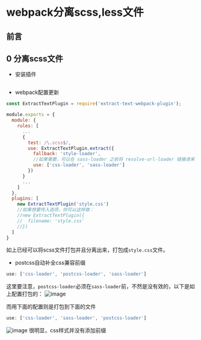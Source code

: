 # webpack分离scss,less文件

## 前言

## 0 分离scss文件
- 安装插件
```

```

- webpack配置更新
```javascript
const ExtractTextPlugin = require('extract-text-webpack-plugin');

module.exports = {
  module: {
    rules: [
      ...
      {
        test: /\.scss$/,
        use: ExtractTextPlugin.extract({
          fallback: 'style-loader',
          //如果需要，可以在 sass-loader 之前将 resolve-url-loader 链接进来
          use: ['css-loader', 'sass-loader']
        })
      }
      ...
    ]
  },
  plugins: [
    new ExtractTextPlugin('style.css')
    //如果想要传入选项，你可以这样做：
    //new ExtractTextPlugin({
    //  filename: 'style.css'
    //})
  ]
}
```
如上已经可以将scss文件打包并且分离出来，打包成`style.css`文件。

- postcss自动补全css兼容前缀
```javascript
use: ['css-loader', 'postcss-loader', 'sass-loader']
```
这里要注意，`postcss-loader`必须在`sass-loader`前，不然是没有效的，以下是如上配置打包的：
![image](https://user-images.githubusercontent.com/25907273/32639003-6391e864-c587-11e7-80b6-b5e5c3a60e3a.png)

而用下面的配置则是打包到下面的文件
```javascript
use: ['css-loader', 'sass-loader', 'postcss-loader']
```
![image](https://user-images.githubusercontent.com/25907273/32638967-3b792284-c587-11e7-92b8-2eedf2d413a3.png)
很明显，css样式并没有添加前缀


